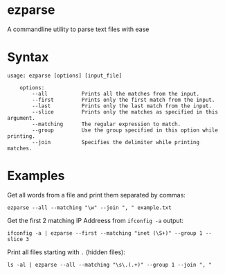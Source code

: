 ezparse
=======

A commandline utility to parse text files with ease

Syntax
======

    usage: ezparse [options] [input_file]

        options:
            --all           Prints all the matches from the input.
            --first         Prints only the first match from the input.
            --last          Prints only the last match from the input.
            --slice         Prints only the matches as specified in this argument.
            --matching      The regular expression to match.
            --group         Use the group specified in this option while printing.
            --join          Specifies the delimiter while printing matches.

Examples
========

Get all words from a file and print them separated by commas:

    ezparse --all --matching "\w" --join ", " example.txt

Get the first 2 matching IP Addreess from `ifconfig -a` output:

    ifconfig -a | ezparse --first --matching "inet (\S+)" --group 1 --slice 3

Print all files starting with `.` (hidden files):

    ls -al | ezparse --all --matching "\s\.(.+)" --group 1 --join ", "
